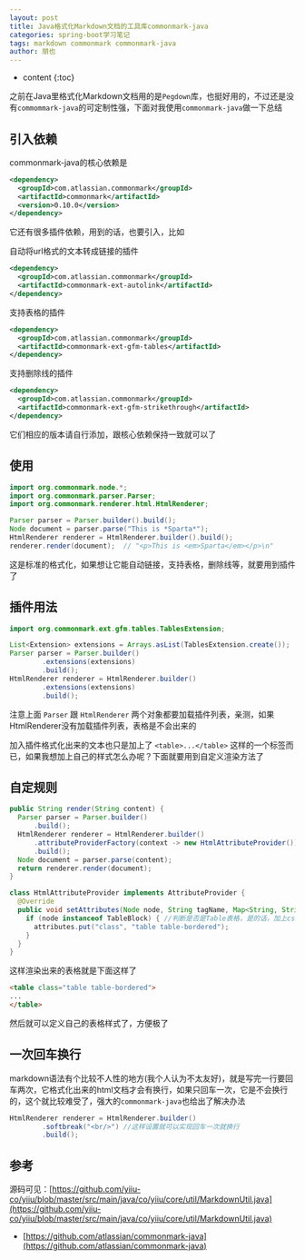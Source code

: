```yaml
---
layout: post
title: Java格式化Markdown文档的工具库commonmark-java
categories: spring-boot学习笔记
tags: markdown commonmark commonmark-java
author: 朋也
---
```


* content
{:toc}

之前在Java里格式化Markdown文档用的是`Pegdown`库，也挺好用的，不过还是没有`commommark-java`的可定制性强，下面对我使用`commonmark-java`做一下总结





## 引入依赖

commonmark-java的核心依赖是

```xml
<dependency>
  <groupId>com.atlassian.commonmark</groupId>
  <artifactId>commonmark</artifactId>
  <version>0.10.0</version>
</dependency>
```

它还有很多插件依赖，用到的话，也要引入，比如

自动将url格式的文本转成链接的插件

```xml
<dependency>
  <groupId>com.atlassian.commonmark</groupId>
  <artifactId>commonmark-ext-autolink</artifactId>
</dependency>
```

支持表格的插件

```xml
<dependency>
  <groupId>com.atlassian.commonmark</groupId>
  <artifactId>commonmark-ext-gfm-tables</artifactId>
</dependency>
```

支持删除线的插件

```xml
<dependency>
  <groupId>com.atlassian.commonmark</groupId>
  <artifactId>commonmark-ext-gfm-strikethrough</artifactId>
</dependency>
```

它们相应的版本请自行添加，跟核心依赖保持一致就可以了

## 使用

```java
import org.commonmark.node.*;
import org.commonmark.parser.Parser;
import org.commonmark.renderer.html.HtmlRenderer;

Parser parser = Parser.builder().build();
Node document = parser.parse("This is *Sparta*");
HtmlRenderer renderer = HtmlRenderer.builder().build();
renderer.render(document);  // "<p>This is <em>Sparta</em></p>\n"
```

这是标准的格式化，如果想让它能自动链接，支持表格，删除线等，就要用到插件了

## 插件用法

```java
import org.commonmark.ext.gfm.tables.TablesExtension;

List<Extension> extensions = Arrays.asList(TablesExtension.create());
Parser parser = Parser.builder()
        .extensions(extensions)
        .build();
HtmlRenderer renderer = HtmlRenderer.builder()
        .extensions(extensions)
        .build();
```

注意上面 `Parser` 跟 `HtmlRenderer` 两个对象都要加载插件列表，亲测，如果HtmlRenderer没有加载插件列表，表格是不会出来的

加入插件格式化出来的文本也只是加上了 `<table>...</table>` 这样的一个标签而已，如果我想加上自己的样式怎么办呢？下面就要用到自定义渲染方法了

## 自定规则

```java
public String render(String content) {
  Parser parser = Parser.builder()
      .build();
  HtmlRenderer renderer = HtmlRenderer.builder()
      .attributeProviderFactory(context -> new HtmlAttributeProvider())
      .build();
  Node document = parser.parse(content);
  return renderer.render(document);
}

class HtmlAttributeProvider implements AttributeProvider {
  @Override
  public void setAttributes(Node node, String tagName, Map<String, String> attributes) {
    if (node instanceof TableBlock) { //判断是否是Table表格，是的话，加上css类样式 table table-bordered
      attributes.put("class", "table table-bordered");
    }
  }
}
```

这样渲染出来的表格就是下面这样了

```html
<table class="table table-bordered">
...
</table>
```

然后就可以定义自己的表格样式了，方便极了

## 一次回车换行

markdown语法有个比较不人性的地方(我个人认为不太友好)，就是写完一行要回车两次，它格式化出来的html文档才会有换行，如果只回车一次，它是不会换行的，这个就比较难受了，强大的`commonmark-java`也给出了解决办法

```java
HtmlRenderer renderer = HtmlRenderer.builder()
        .softbreak("<br/>") //这样设置就可以实现回车一次就换行
        .build();
```

## 参考

源码可见：[https://github.com/yiiu-co/yiiu/blob/master/src/main/java/co/yiiu/core/util/MarkdownUtil.java](https://github.com/yiiu-co/yiiu/blob/master/src/main/java/co/yiiu/core/util/MarkdownUtil.java)

- [https://github.com/atlassian/commonmark-java](https://github.com/atlassian/commonmark-java)
